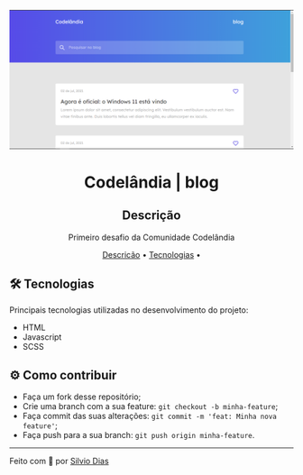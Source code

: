 <p align="center">
  <img alt="Codelândia | Blog" title="dt money" src="assets/print-projeto.png" width="600px">
</p>

<h1 align="center">Codelândia | blog</h1>

<h2 align="center">Descrição</h2><a name="descricao"></a>

<p align="center">
  Primeiro desafio da Comunidade Codelândia 
</p>

<p align="center">
 <a href="#descricao">Descricão</a> •
 <a href="#tecnologias">Tecnologias</a> •
</p>

## 🛠️ Tecnologias<a name="tecnologias"></a>

Principais tecnologias utilizadas no desenvolvimento do projeto:

- HTML
- Javascript
- SCSS

## ⚙️ Como contribuir<a name="contribuicao"></a>

- Faça um fork desse repositório;
- Crie uma branch com a sua feature: `git checkout -b minha-feature`;
- Faça commit das suas alterações: `git commit -m 'feat: Minha nova feature'`;
- Faça push para a sua branch: `git push origin minha-feature`.

---

<p>Feito com 💙 por <a href="https://www.linkedin.com/in/silviodiasjr/">Silvio Dias</a></p>


